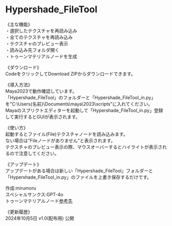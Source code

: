 # Hypershade_FileTool  
《主な機能》  
・選択したテクスチャを再読み込み  
・全てのテクスチャを再読み込み  
・テクスチャのプレビュー表示  
・読み込み先フォルダ開く  
・トゥーンマテリアルノードを生成  

《ダウンロード》  
CodeをクリックしてDownload ZIPからダウンロードできます。　　

《導入方法》  
Maya2023で動作確認しています。  
「Hypershade_FileTool」のフォルダーと「Hypershade_FileTool_in.py」を"C:\Users\{名前}\Documents\maya\2023\scripts"に入れてください。  
Mayaのスプリクトエディターを起動して「Hypershade_FileTool_in.py」登録して実行するとGUIが表示されます。  
  
《使い方》  
起動するとファイル(File)テクスチャノードを読み込みます。  
ない場合は"Fileノードがありません"と表示されます。  
テクスチャのプレビュー表示の際、マウスオーバーするとハイライトが表示されるので注意してください。  
  
《アップデート》  
アップデートがある場合は新しい「Hypershade_FileTool」フォルダーと「Hypershade_FileTool_in.py」のファイルを上書き保存するだけです。  
  
作成:mirumoru  
スペシャルサンクス:GPT-4o  
トゥーンマテリアルノード[参考先](https://x.com/tajiman_vrc/status/1568527678554406913)
  
《更新履歴》  
2024年10月5日 v1.0(配布用) 公開  
